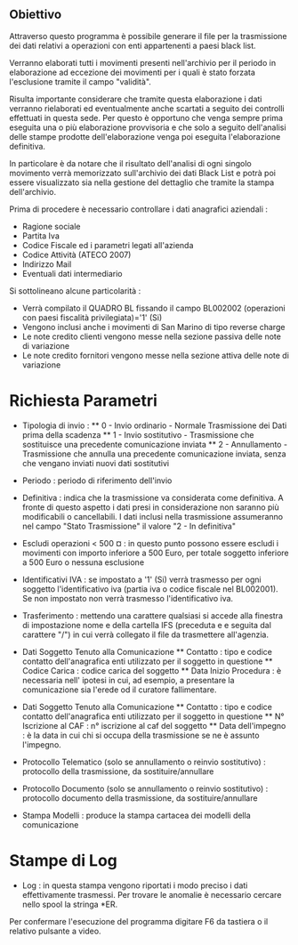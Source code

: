 ## Obiettivo

Attraverso questo programma è possibile generare il file per la trasmissione dei dati relativi a operazioni con enti appartenenti a paesi black list.

Verranno elaborati tutti i movimenti presenti nell'archivio per il periodo in elaborazione ad eccezione dei movimenti per i quali è stato forzata l'esclusione tramite il campo "validità".

Risulta importante considerare che tramite questa elaborazione i dati verranno rielaborati ed eventualmente anche scartati a seguito dei controlli effettuati in questa sede.
Per questo è opportuno che venga sempre prima eseguita una o più elaborazione provvisoria e che solo a seguito dell'analisi delle stampe prodotte dell'elaborazione venga poi eseguita l'elaborazione definitiva.

In particolare è da notare che il risultato dell'analisi di ogni singolo movimento verrà memorizzato sull'archivio dei dati Black List e potrà poi essere visualizzato sia nella gestione del dettaglio che tramite la stampa dell'archivio.

Prima di procedere è necessario controllare i dati anagrafici aziendali : 
* Ragione sociale
* Partita Iva
* Codice Fiscale
ed i parametri legati all'azienda
* Codice Attività (ATECO 2007)
* Indirizzo Mail
* Eventuali dati intermediario

Si sottolineano alcune particolarità : 
* Verrà compilato il QUADRO BL fissando il campo BL002002 (operazioni con paesi fiscalità
  privilegiata)='1' (Si)
* Vengono inclusi anche i movimenti di San Marino di tipo reverse charge
* Le note credito clienti vengono messe nella sezione passiva delle note di variazione
* Le note credito fornitori vengono messe nella sezione attiva delle note di variazione

# Richiesta Parametri

* Tipologia di invio : 
** 0 - Invio ordinario - Normale Trasmissione dei Dati prima della scadenza
** 1 - Invio sostitutivo - Trasmissione che sostituisce una precedente comunicazione inviata
** 2 - Annullamento - Trasmissione che annulla una precedente comunicazione inviata, senza che vengano inviati nuovi dati sostitutivi

* Periodo :  periodo di riferimento dell'invio

* Definitiva :  indica che la trasmissione va considerata come definitiva. A fronte di questo aspetto i dati presi in considerazione non saranno più modificabili o cancellabili. I dati inclusi nella trasmissione assumeranno nel campo "Stato Trasmissione" il valore "2 - In definitiva"

* Escludi operazioni < 500 ¤ :  in questo punto possono essere escludi i movimenti con importo
  inferiore a 500 Euro, per totale soggetto inferiore a 500 Euro o nessuna esclusione

* Identificativi IVA :  se impostato a '1' (Si) verrà trasmesso per ogni soggetto   l'identificativo iva (partia iva o codice fiscale nel BL002001).
  Se non impostato non verrà trasmesso l'identificativo iva.

* Trasferimento :  mettendo una carattere qualsiasi si accede alla finestra di impostazione nome e della cartella IFS (preceduta e e seguita dal carattere "/") in cui verrà collegato il file da trasmettere all'agenzia.

* Dati Soggetto Tenuto alla Comunicazione
** Contatto :  tipo e codice contatto dell'anagrafica enti utilizzato per il soggetto in questione
** Codice Carica :  codice carica del soggetto
** Data Inizio Procedura :  è necessaria nell' ipotesi in cui, ad esempio, a presentare la comunicazione sia l'erede od il curatore fallimentare.
* Dati Soggetto Tenuto alla Comunicazione
** Contatto :  tipo e codice contatto dell'anagrafica enti utilizzato per il soggetto in questione
** N° Iscrizione al CAF :  n° iscrizione al caf del soggetto
** Data dell'impegno :  è la data in cui chi si occupa della trasmissione se ne è assunto l'impegno.

* Protocollo Telematico (solo se annullamento o reinvio sostitutivo) :  protocollo della trasmissione, da sostituire/annullare
* Protocollo Documento (solo se annullamento o reinvio sostitutivo) :  protocollo documento della trasmissione, da sostituire/annullare

* Stampa Modelli :  produce la stampa cartacea dei modelli della comunicazione

# Stampe di Log
* Log :  in questa stampa vengono riportati i modo preciso i dati effettivamente trasmessi.
Per trovare le anomalie è necessario cercare nello spool la stringa *ER.

Per confermare l'esecuzione del programma digitare F6 da tastiera o il relativo pulsante a video.
